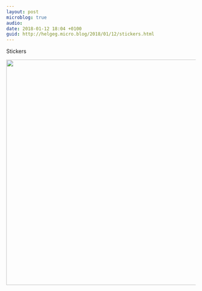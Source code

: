 ```yaml
---
layout: post
microblog: true
audio: 
date: 2018-01-12 18:04 +0100
guid: http://helgeg.micro.blog/2018/01/12/stickers.html
---
```

Stickers

<img src="http://helgeg.micro.blog/uploads/2018/c854c44443.jpg" width="600" height="600" />
